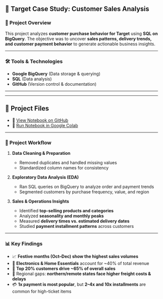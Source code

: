 ## 🛒 Target Case Study: Customer Sales Analysis

### 📌 Project Overview

This project analyzes **customer purchase behavior for Target** using **SQL on BigQuery**.
The objective was to uncover **sales patterns, delivery trends, and customer payment behavior** to generate actionable business insights.

---

### 🛠 Tools & Technologies

* **Google BigQuery** (Data storage & querying)
* **SQL** (Data analysis)
* **GitHub** (Version control & documentation)

---
---

## 📂 Project Files
- 📓 [View Notebook on GitHub](https://github.com/Vishalsingh-oo7/Target-sales-sql-analysis/blob/main/Target_Case_Study.ipynb)  
- 🚀 [Run Notebook in Google Colab](https://colab.research.google.com/github/Vishalsingh-oo7/Target-sales-sql-analysis/blob/main/Target_Case_Study.ipynb)  

---

### 📂 Project Workflow

1. **Data Cleaning & Preparation**

   * Removed duplicates and handled missing values
   * Standardized column names for consistency

2. **Exploratory Data Analysis (EDA)**

   * Ran SQL queries on BigQuery to analyze order and payment trends
   * Segmented customers by purchase frequency, value, and region

3. **Sales & Operations Insights**

   * Identified **top-selling products and categories**
   * Analyzed **seasonality and monthly peaks**
   * Measured **delivery times vs. estimated delivery dates**
   * Studied **payment installment patterns** across customers

---

### 📊 Key Findings

* 📈 **Festive months (Oct–Dec) show the highest sales volumes**
* 🥇 **Electronics & Home Essentials** account for \~40% of total revenue
* 👥 **Top 20% customers drive \~65% of overall sales**
* 🚚 Regional gaps: **northern/remote states face higher freight costs & delays**
* 💳 **1x payment is most popular**, but **2–4x and 10x installments** are common for high-ticket items

